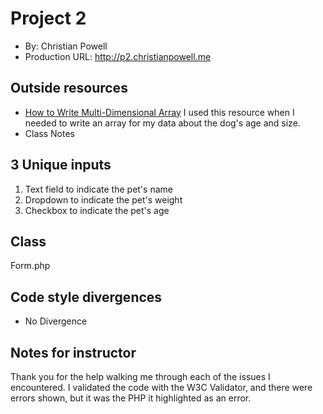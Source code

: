 # Project 2
+ By: Christian Powell
+ Production URL: <http://p2.christianpowell.me>

## Outside resources
 * [How to Write Multi-Dimensional Array](https://daylerees.com/php-pandas-arrays/) I used this resource when I needed to write an array for my data about the dog's age and size.
 * Class Notes

## 3 Unique inputs
1. Text field to indicate the pet's name
2. Dropdown to indicate the pet's weight
3. Checkbox to indicate the pet's age

## Class
Form.php

## Code style divergences
 * No Divergence

## Notes for instructor
Thank you for the help walking me through each of the issues I encountered. I validated the code with the W3C Validator, and there were errors shown, but it was the PHP it highlighted as an error. 
